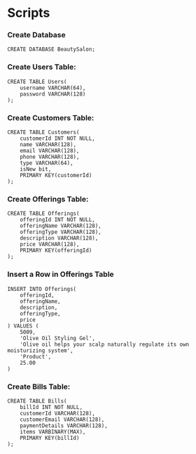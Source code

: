 # Scripts

### Create Database
`CREATE DATABASE BeautySalon;`

### Create Users Table:
```
CREATE TABLE Users(
  	username VARCHAR(64),
  	password VARCHAR(128)
);
```

### Create Customers Table:
```
CREATE TABLE Customers(
	customerId INT NOT NULL,
  	name VARCHAR(128),
  	email VARCHAR(128),
	phone VARCHAR(128),
	type VARCHAR(64),
	isNew bit,
	PRIMARY KEY(customerId)
);
```

### Create Offerings Table:
```
CREATE TABLE Offerings(
	offeringId INT NOT NULL,
  	offeringName VARCHAR(128),
  	offeringType VARCHAR(128),
	description VARCHAR(128),
	price VARCHAR(128),
	PRIMARY KEY(offeringId)
);
```

### Insert a Row in Offerings Table
```
INSERT INTO Offerings(
    offeringId, 
    offeringName, 
    description, 
    offeringType, 
    price
) VALUES (
    5009, 
    'Olive Oil Styling Gel', 
    'Olive oil helps your scalp naturally regulate its own moisturizing system', 
    'Product', 
    25.00
)
```

### Create Bills Table:
```
CREATE TABLE Bills(
	billId INT NOT NULL,
  	customerId VARCHAR(128),
  	customerEmail VARCHAR(128),
  	paymentDetails VARCHAR(128),
	items VARBINARY(MAX),
	PRIMARY KEY(billId)
);
```
